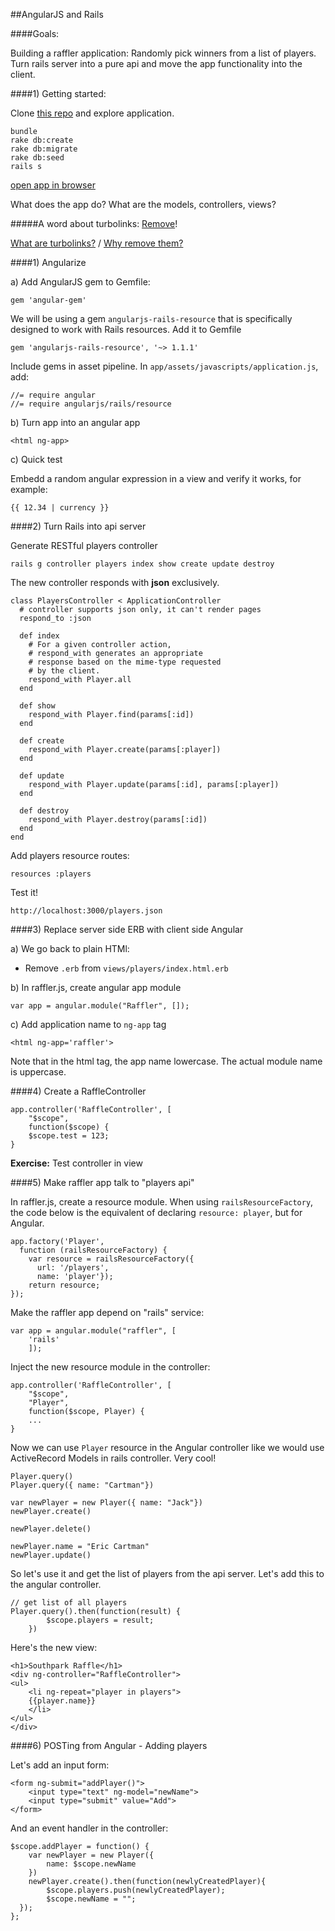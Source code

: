 
##AngularJS and Rails

####Goals:


Building a raffler application: Randomly pick winners from a list of players. Turn rails server into a pure api and move the app functionality into the client.


####1) Getting started:

Clone [this repo](https://github.com/wdi-sf-fall/angular-and-rails) and explore application.

	bundle
	rake db:create
	rake db:migrate
	rake db:seed
	rails s

[open app in browser](http://localhost:3000)

What does the app do? What are the models, controllers, views?
	
#####A word about turbolinks: [Remove](http://blog.steveklabnik.com/posts/2013-06-25-removing-turbolinks-from-rails-4)!

[What are turbolinks?](http://guides.rubyonrails.org/working_with_javascript_in_rails.html#turbolinks) / [Why remove them?](http://engineering.onlive.com/2014/02/14/turbolinks-the-best-thing-you-wont-ever-use-in-rails-4/)
	

####1) Angularize


a) Add AngularJS gem to Gemfile:

	gem 'angular-gem'
	
We will be using a gem `angularjs-rails-resource` that is specifically designed to work with Rails resources. Add it to Gemfile

	gem 'angularjs-rails-resource', '~> 1.1.1'

Include gems in asset pipeline. In `app/assets/javascripts/application.js`, add:

	//= require angular
	//= require angularjs/rails/resource

b) Turn app into an angular app

	<html ng-app>

c) Quick test	

Embedd a random angular expression in a view and verify it works, for example:

	{{ 12.34 | currency }}	

####2) Turn Rails into api server

Generate RESTful players controller

	rails g controller players index show create update destroy
	

The new controller responds with **json** exclusively.	

```
class PlayersController < ApplicationController
  # controller supports json only, it can't render pages
  respond_to :json

  def index
  	# For a given controller action, 
  	# respond_with generates an appropriate 
  	# response based on the mime-type requested 
  	# by the client.
    respond_with Player.all
  end

  def show
    respond_with Player.find(params[:id])
  end

  def create
    respond_with Player.create(params[:player])
  end

  def update
    respond_with Player.update(params[:id], params[:player])
  end

  def destroy
    respond_with Player.destroy(params[:id])
  end
end
```	

Add players resource routes:

	resources :players

Test it!

	http://localhost:3000/players.json

####3) Replace server side ERB with client side Angular

a) We go back to plain HTMl:

* Remove `.erb` from `views/players/index.html.erb`


b) In raffler.js, create angular app module

	var app = angular.module("Raffler", []);
	
c) Add application name to `ng-app` tag

	<html ng-app='raffler'>

Note that in the html tag, the app name lowercase. The actual module name is uppercase.


####4) Create a RaffleController


```
app.controller('RaffleController', [ 
	"$scope",
	function($scope) { 
	$scope.test = 123;
}
```

**Exercise:** Test controller in view


####5) Make raffler app talk to "players api"

In raffler.js, create a resource module. When using `railsResourceFactory`, the code below is the equivalent of declaring `resource: player`, but for Angular.

```	
app.factory('Player',
  function (railsResourceFactory) {
    var resource = railsResourceFactory({
      url: '/players',
      name: 'player'});
    return resource;
});
```

Make the raffler app depend on "rails" service:

```
var app = angular.module("raffler", [
	'rails'
	]);
```

Inject the new resource module in the controller:

```
app.controller('RaffleController', [ 
	"$scope",
	"Player",
	function($scope, Player) { 
	...
}
```

Now we can use `Player` resource in the Angular controller like we would use ActiveRecord Models in rails controller. Very cool!

```
Player.query()
Player.query({ name: "Cartman"})

var newPlayer = new Player({ name: "Jack"})
newPlayer.create()

newPlayer.delete()

newPlayer.name = "Eric Cartman"
newPlayer.update()
```

So let's use it and get the list of players from the api server. Let's add this to the angular controller.

```
// get list of all players
Player.query().then(function(result) {
    	$scope.players = result;
  	})
```  	

Here's the new view:


	<h1>Southpark Raffle</h1>
	<div ng-controller="RaffleController">
  	<ul>
    	<li ng-repeat="player in players">
      	{{player.name}}
    	</li>
  	</ul>
	</div>


####6) POSTing from Angular - Adding players

Let's add an input form:

	<form ng-submit="addPlayer()">
		<input type="text" ng-model="newName">
		<input type="submit" value="Add">
	</form>
	
And an event handler in the controller:

	$scope.addPlayer = function() {
		var newPlayer = new Player({
			name: $scope.newName
    	})
		newPlayer.create().then(function(newlyCreatedPlayer){
			$scope.players.push(newlyCreatedPlayer);
			$scope.newName = "";
      });
    };

	


  
  

	
	


 

